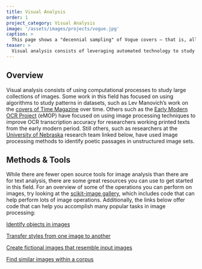 ```yaml
---
title: Visual Analysis
order: 1
project_category: Visual Analysis
image: '/assets/images/projects/vogue.jpg'
caption: >
  This page shows a "decennial sampling" of Vogue covers — that is, all the covers in one year, every ten years. Overlaying each of the covers for a given year generates a mean RGB value for each pixel.
teaser: >
  Visual analysis consists of leveraging automated technology to study patterns in large visual cultural collections. Click to read about visual analysis techniques and tools.
---
```


<h2 class='subheading'>Overview</h2>

Visual analysis consists of using computational processes to study large collections of images. Some work in this field has focused on using algorithms to study patterns in datasets, such as Lev Manovich’s work on the [covers of Time Magazine](http://manovich.net/index.php/exhibitions/timeline) over time. Others such as the [Early Modern OCR Project](http://emop.tamu.edu/) (eMOP) have focused on using image processing techniques to improve OCR transcription accuracy for researchers working printed texts from the early modern period. Still others, such as researchers at the [University of Nebraska](http://netnebraska.org/article/culture/943643/how-find-poem-200-year-old-newspapers) research team linked below, have used image processing methods to identify poetic passages in unstructured image sets.

<h2 class='subheading'>Methods &amp; Tools</h2>

While there are fewer open source tools for image analysis than there are for text analysis, there are some great resources you can use to get started in this field. For an overview of some of the operations you can perform on images, try looking at the [scikit-image gallery](http://scikit-image.org/docs/stable/auto_examples/), which includes code that can help perform lots of image operations. Additionally, the links below offer code that can help you accomplish many popular tasks in image processing:

[Identify objects in images](https://www.tensorflow.org/tutorials/image_recognition)

[Transfer styles from one image to another](https://github.com/lengstrom/fast-style-transfer)

[Create fictional images that resemble input images](https://github.com/carpedm20/BEGAN-tensorflow)

[Find similar images within a corpus](http://douglasduhaime.com/posts/identifying-similar-images-with-tensorflow.html)
